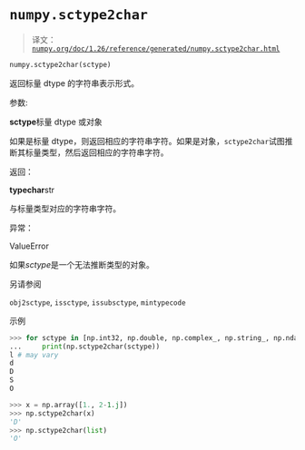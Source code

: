 # `numpy.sctype2char`

> 译文：[`numpy.org/doc/1.26/reference/generated/numpy.sctype2char.html`](https://numpy.org/doc/1.26/reference/generated/numpy.sctype2char.html)

```py
numpy.sctype2char(sctype)
```

返回标量 dtype 的字符串表示形式。

参数:

**sctype**标量 dtype 或对象

如果是标量 dtype，则返回相应的字符串字符。如果是对象，`sctype2char`试图推断其标量类型，然后返回相应的字符串字符。

返回：

**typechar**str

与标量类型对应的字符串字符。

异常：

ValueError

如果*sctype*是一个无法推断类型的对象。

另请参阅

`obj2sctype`, `issctype`, `issubsctype`, `mintypecode`

示例

```py
>>> for sctype in [np.int32, np.double, np.complex_, np.string_, np.ndarray]:
...     print(np.sctype2char(sctype))
l # may vary
d
D
S
O 
```

```py
>>> x = np.array([1., 2-1.j])
>>> np.sctype2char(x)
'D'
>>> np.sctype2char(list)
'O' 
```
